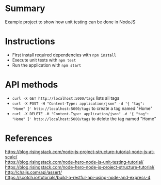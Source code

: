 # Summary
Example project to show how unit testing can be done in NodeJS

# Instructions
* First install required dependencies with `npm install`
* Execute unit tests with `npm test`
* Run the application with `npm start`

# API methods
* `curl -X GET http://localhost:5000/tags` lists all tags
* `curl -X POST -H "Content-Type: application/json" -d '{ "tag": "Home" }' http://localhost:5000/tags` to create a tag named "Home"
* `curl -X DELETE -H "Content-Type: application/json" -d '{ "tag": "Home" }' http://localhost:5000/tags` to delete the tag named "Home"

# References
https://blog.risingstack.com/node-js-project-structure-tutorial-node-js-at-scale/  
https://blog.risingstack.com/node-hero-node-js-unit-testing-tutorial/  
https://blog.risingstack.com/node-hero-node-js-project-structure-tutorial/  
http://chaijs.com/api/assert/  
https://scotch.io/tutorials/build-a-restful-api-using-node-and-express-4